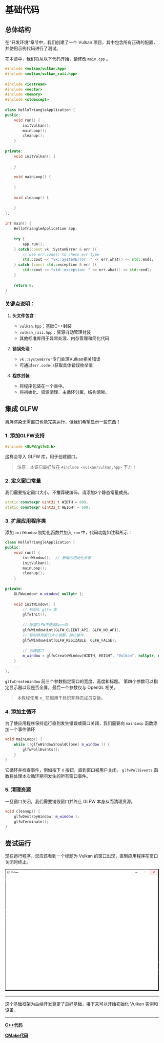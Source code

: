 # **基础代码**

## **总体结构**
在“开发环境”章节中，我们创建了一个 Vulkan 项目，其中包含所有正确的配置，并使用示例代码进行了测试。

在本章中，我们将从以下代码开始，请修改 `main.cpp` 。

```cpp
#include <vulkan/vulkan.hpp>
#include <vulkan/vulkan_raii.hpp>

#include <iostream>
#include <vector>
#include <memory>
#include <stdexcept>

class HelloTriangleApplication {
public:
    void run() {
        initVulkan();
        mainLoop();
        cleanup();
    }

private:
    void initVulkan() {

    }

    void mainLoop() {

    }

    void cleanup() {

    }
};

int main() {
    HelloTriangleApplication app;

    try {
        app.run();
    } catch(const vk::SystemError & err ){
        // use err.code() to check err type
        std::cout << "vk::SystemError: " << err.what() << std::endl;
    } catch (const std::exception & err ){
        std::cout << "std::exception: " << err.what() << std::endl;
    }

    return 0;
}
```

### 关键点说明：
1. **头文件包含**：
    - `vulkan.hpp`：基础C++封装
    - `vulkan_raii.hpp`：资源自动管理封装
    - 其他标准库用于异常处理、内存管理和简化代码

2. **错误处理**：
    - `vk::SystemError`专门处理Vulkan相关错误
    - 可通过`err.code()`获取具体错误枚举值

3. **程序封装**:
    - 将程序包装在一个类中。
    - 将初始化、资源清理、主循环分离，结构清晰。


## **集成 GLFW**
离屏渲染无需窗口也能完美运行，但我们希望显示一些东西！

### 1. 添加GLFW支持
```cpp
#include <GLFW/glfw3.h>
```
这样会导入 GLFW 库，用于创建窗口。

> 注意：本语句最好放在 `#include <vulkan/vulkan.hpp>` 下方！

### 2. 定义窗口常量

我们需要指定窗口大小，不推荐硬编码，请添加2个静态常量成员。

```cpp
static constexpr uint32_t WIDTH = 800;
static constexpr uint32_t HEIGHT = 600;
```

### 3. 扩展应用程序类

添加 `initWindow` 初始化函数并加入 `run` 中，代码功能如注释所示：

```cpp
class HelloTriangleApplication {
public:
    void run() {
        initWindow();  // 新增的初始化步骤
        initVulkan();
        mainLoop();
        cleanup();
    }
    
private:
    GLFWwindow* m_window{ nullptr };
    
    void initWindow() {
        // 初始化 glfw 库
        glfwInit();
        
        // 配置GLFW不使用OpenGL
        glfwWindowHint(GLFW_CLIENT_API, GLFW_NO_API);
        // 暂时禁用窗口大小调整，简化操作
        glfwWindowHint(GLFW_RESIZABLE, GLFW_FALSE);
        
        // 创建窗口
        m_window = glfwCreateWindow(WIDTH, HEIGHT, "Vulkan", nullptr, nullptr);
    }
    ...
};
```

`glfwCreateWindow` 前三个参数指定窗口的宽度、高度和标题。
第四个参数可以指定显示器以及是否全屏，最后一个参数仅与 OpenGL 相关。

> 本教程使用 `m_` 前缀用于标识非静态成员变量。

### 4. 添加主循环

为了使应用程序保持运行直到发生错误或窗口关闭，我们需要向 `mainLoop` 函数添加一个事件循环
```cpp
void mainLoop() {
    while (!glfwWindowShouldClose( m_window )) {
        glfwPollEvents();
    }
}
```
它循环并检查事件，例如按下 `X` 按钮，直到窗口被用户关闭。 `glfwPollEvents` 函数将处理本次循环期间发生的所有窗口事件。

### 5. 清理资源
一旦窗口关闭，我们需要销毁窗口并终止 GLFW 本身从而清理资源。

```cpp
void cleanup() {
    glfwDestroyWindow( m_window );
    glfwTerminate();
}
```

## **尝试运行**

现在运行程序，您应该看到一个标题为 Vulkan 的窗口出现，直到应用程序在窗口关闭时终止。

![empty_window](../../images/0001/glfw.png)

---

这个基础框架为后续开发奠定了良好基础，接下来可以开始初始化 Vulkan 实例和设备。

---

**[C++代码](../../codes/01/00_base/main.cpp)**

**[CMake代码](../../codes/01/00_base/CMakeLists.txt)**

